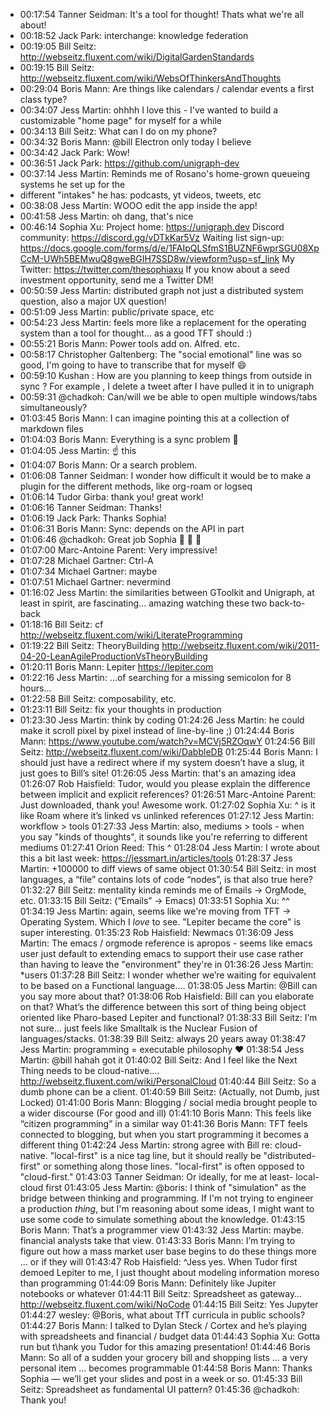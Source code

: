- 00:17:54	Tanner Seidman:	It's a tool for thought! Thats what we're all about!
- 00:18:52	Jack Park:	interchange: knowledge federation
- 00:19:05	Bill Seitz:	http://webseitz.fluxent.com/wiki/DigitalGardenStandards
- 00:19:15	Bill Seitz:	http://webseitz.fluxent.com/wiki/WebsOfThinkersAndThoughts
- 00:29:04	Boris Mann:	Are things like calendars / calendar events a first class type?
- 00:34:07	Jess Martin:	ohhhh I love this - I've wanted to build a customizable "home page" for myself for a while
- 00:34:13	Bill Seitz:	What can I do on my phone?
- 00:34:32	Boris Mann:	@bill Electron only today I believe
- 00:34:42	Jack Park:	Wow!
- 00:36:51	Jack Park:	https://github.com/unigraph-dev
- 00:37:14	Jess Martin:	Reminds me of Rosano's home-grown queueing systems he set up for the
- different "intakes" he has: podcasts, yt videos, tweets, etc
- 00:38:08	Jess Martin:	WOOO edit the app inside the app!
- 00:41:58	Jess Martin:	oh dang, that's nice
- 00:46:14	Sophia Xu:	Project home: https://unigraph.dev
  Discord community: https://discord.gg/vDTkKar5Vz
  Waiting list sign-up: https://docs.google.com/forms/d/e/1FAIpQLSfmS1BUZNF6wprSGU08XpCcM-UWh5BEMwuQ8gweBGIH7SSD8w/viewform?usp=sf_link
  My Twitter: https://twitter.com/thesophiaxu
  If you know about a seed investment opportunity, send me a Twitter DM!
- 00:50:59	Jess Martin:	distributed graph not just a distributed system question, also a major UX question!
- 00:51:09	Jess Martin:	public/private space, etc
- 00:54:23	Jess Martin:	feels more like a replacement for the operating system than a tool for thought... as a good TFT should :)
- 00:55:21	Boris Mann:	Power tools add on. Alfred. etc.
- 00:58:17	Christopher Galtenberg:	The "social emotional" line was so good, I'm going to have to transcribe that for myself 😄
- 00:59:10	Kushan :	How are you planning to keep things from outside in sync ? For example , I delete a tweet after I have pulled it in to unigraph
- 00:59:31	@chadkoh:	Can/will we be able to open multiple windows/tabs simultaneously?
- 01:03:45	Boris Mann:	I can imagine pointing this at a collection of markdown files
- 01:04:03	Boris Mann:	Everything is a sync problem 🙂
- 01:04:05	Jess Martin:	☝️ this
- 01:04:07	Boris Mann:	Or a search problem.
- 01:06:08	Tanner Seidman:	I wonder how difficult it would be to make a plugin for the different methods, like org-roam or logseq
- 01:06:14	Tudor Girba:	thank you! great work!
- 01:06:16	Tanner Seidman:	Thanks!
- 01:06:19	Jack Park:	Thanks Sophia!
- 01:06:31	Boris Mann:	Sync: depends on the API in part
- 01:06:46	@chadkoh:	Great job Sophia 👏 👏 👏
- 01:07:00	Marc-Antoine Parent:	Very impressive!
- 01:07:28	Michael Gartner:	Ctrl-A
- 01:07:34	Michael Gartner:	maybe
- 01:07:51	Michael Gartner:	nevermind
- 01:16:02	Jess Martin:	the similarities between GToolkit and Unigraph, at least in spirit, are fascinating... amazing watching these two back-to-back
- 01:18:16	Bill Seitz:	cf http://webseitz.fluxent.com/wiki/LiterateProgramming
- 01:19:22	Bill Seitz:	TheoryBuilding http://webseitz.fluxent.com/wiki/2011-04-20-LeanAgileProductionVsTheoryBuilding
- 01:20:11	Boris Mann:	Lepiter https://lepiter.com
- 01:22:16	Jess Martin:	...of searching for a missing semicolon for 8 hours...
- 01:22:58	Bill Seitz:	composability, etc.
- 01:23:11	Bill Seitz:	fix your thoughts in production
- 01:23:30	Jess Martin:	think by coding
  01:24:26	Jess Martin:	he could make it scroll pixel by pixel instead of line-by-line ;)
  01:24:44	Boris Mann:	https://www.youtube.com/watch?v=MCVj5RZOqwY
  01:24:56	Bill Seitz:	http://webseitz.fluxent.com/wiki/DabbleDB
  01:25:44	Boris Mann:	I should just have a redirect where if my system doesn’t have a slug, it just goes to Bill’s site!
  01:26:05	Jess Martin:	that's an amazing idea
  01:26:07	Rob Haisfield:	Tudor, would you please explain the difference between implicit and explicit references?
  01:26:51	Marc-Antoine Parent:	Just downloaded, thank you! Awesome work.
  01:27:02	Sophia Xu:	^ is it like Roam where it’s linked vs unlinked references
  01:27:12	Jess Martin:	workflow > tools
  01:27:33	Jess Martin:	also, mediums > tools - when you say "kinds of thoughts", it sounds like you're referring to different mediums
  01:27:41	Orion Reed:	This ^
  01:28:04	Jess Martin:	I wrote about this a bit last week: https://jessmart.in/articles/tools
  01:28:37	Jess Martin:	+100000 to diff views of same object
  01:30:54	Bill Seitz:	in most languages, a “file” contains lots of code “nodes”, is that also true here?
  01:32:27	Bill Seitz:	mentality kinda reminds me of Emails → OrgMode, etc.
  01:33:15	Bill Seitz:	(“Emails” → Emacs)
  01:33:51	Sophia Xu:	^^
  01:34:19	Jess Martin:	again, seems like we're moving from TFT -> Operating System. Which I *love* to see. "Lepiter became the core" is super interesting.
  01:35:23	Rob Haisfield:	Newmacs
  01:36:09	Jess Martin:	The emacs / orgmode reference is apropos - seems like emacs user just default to extending emacs to support their use case rather than having to leave the "environment" they're in
  01:36:26	Jess Martin:	*users
  01:37:28	Bill Seitz:	I wonder whether we’re waiting for equivalent to be based on a Functional language….
  01:38:05	Jess Martin:	@Bill can you say more about that?
  01:38:06	Rob Haisfield:	Bill can you elaborate on that? What’s the difference between this sort of thing being object oriented like Pharo-based Lepiter and functional?
  01:38:33	Bill Seitz:	I’m not sure… just feels like Smalltalk is the Nuclear Fusion of languages/stacks.
  01:38:39	Bill Seitz:	always 20 years away
  01:38:47	Jess Martin:	programming = executable philosophy ❤️
  01:38:54	Jess Martin:	@bill hahah got it
  01:40:02	Bill Seitz:	And I feel like the Next Thing needs to be cloud-native…. http://webseitz.fluxent.com/wiki/PersonalCloud
  01:40:44	Bill Seitz:	So a dumb phone can be a client.
  01:40:59	Bill Seitz:	(Actually, not Dumb, just Locked)
  01:41:00	Boris Mann:	Blogging / social media brought people to a wider discourse (For good and ill)
  01:41:10	Boris Mann:	This feels like “citizen programming” in a similar way
  01:41:36	Boris Mann:	TFT feels connected to blogging, but when you start programming it becomes a different thing
  01:42:24	Jess Martin:	strong agree with Bill re: cloud-native. "local-first" is a nice tag line, but it should really be "distributed-first" or something along those lines. "local-first" is often opposed to "cloud-first."
  01:43:03	Tanner Seidman:	Or ideally, for me at least- local-cloud first
  01:43:05	Jess Martin:	@boris: I think of "simulation" as the bridge between thinking and programming. If I'm not trying to engineer a production _thing_, but I'm reasoning about some ideas, I might want to use some code to simulate something about the knowledge.
  01:43:15	Boris Mann:	That’s a programmer view
  01:43:32	Jess Martin:	maybe. financial analysts take that view.
  01:43:33	Boris Mann:	I’m trying to figure out how a mass market user base begins to do these things more … or if they will
  01:43:47	Rob Haisfield:	^Jess yes. When Tudor first demoed Lepiter to me, I just thought about modeling information moreso than programming
  01:44:09	Boris Mann:	Definitely like Jupiter notebooks or whatever
  01:44:11	Bill Seitz:	Spreadsheet as gateway… http://webseitz.fluxent.com/wiki/NoCode
  01:44:15	Bill Seitz:	Yes Jupyter
  01:44:27	wesley:	@Boris, what about TfT curricula in public schools?
  01:44:27	Boris Mann:	I talked to Dylan Steck / Cortex and he’s playing with spreadsheets and financial / budget data
  01:44:43	Sophia Xu:	Gotta run but t\hank you Tudor for this amazing presentation!
  01:44:46	Boris Mann:	So all of a sudden your grocery bill and shopping lists … a very personal item … becomes programmable
  01:44:58	Boris Mann:	Thanks Sophia — we’ll get your slides and post in a week or so.
  01:45:33	Bill Seitz:	Spreadsheet as fundamental UI pattern?
  01:45:36	@chadkoh:	Thank you!